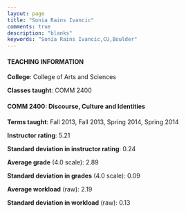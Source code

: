 ```yaml
---
layout: page
title: "Sonia Rains Ivancic" 
comments: true
description: "blanks"
keywords: "Sonia Rains Ivancic,CU,Boulder"
---
```

<head>
<script src="https://ajax.googleapis.com/ajax/libs/jquery/2.1.3/jquery.min.js"></script>
<script src="https://dl.dropboxusercontent.com/s/pc42nxpaw1ea4o9/highcharts.js?dl=0"></script>
<!-- <script src="../assets/js/highcharts.js"></script> -->
<style type="text/css">@font-face {
	font-family: "Bebas Neue";
	src: url(https://www.filehosting.org/file/details/544349/BebasNeue Regular.otf) format("opentype");
	}
	h1.Bebas { 
		font-family: "Bebas Neue", Verdana, Tahoma;
	}
</style>
</head>
	   
#### TEACHING INFORMATION

**College**: College of Arts and Sciences

**Classes taught**: COMM 2400

#### COMM 2400: Discourse, Culture and Identities

**Terms taught**: Fall 2013, Fall 2013, Spring 2014, Spring 2014

**Instructor rating**: 5.21

**Standard deviation in instructor rating**: 0.24

**Average grade** (4.0 scale): 2.89

**Standard deviation in grades** (4.0 scale): 0.09

**Average workload** (raw): 2.19

**Standard deviation in workload** (raw): 0.13


